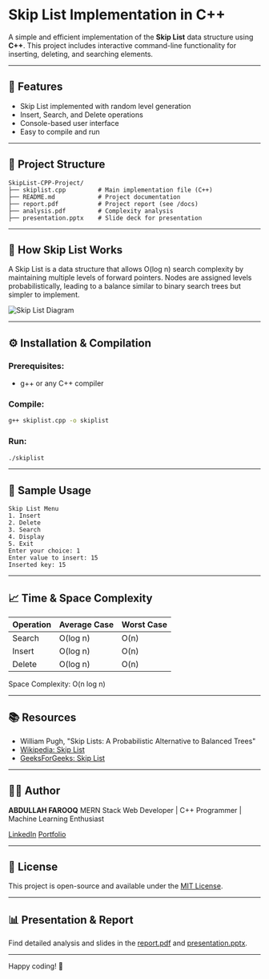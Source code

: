 # Skip List Implementation in C++

A simple and efficient implementation of the **Skip List** data structure using **C++**. This project includes interactive command-line functionality for inserting, deleting, and searching elements.

---

## 🚀 Features

* Skip List implemented with random level generation
* Insert, Search, and Delete operations
* Console-based user interface
* Easy to compile and run

---

## 📂 Project Structure

```
SkipList-CPP-Project/
├── skiplist.cpp         # Main implementation file (C++)
├── README.md            # Project documentation
├── report.pdf           # Project report (see /docs)
├── analysis.pdf         # Complexity analysis
├── presentation.pptx    # Slide deck for presentation
```

---

## 🧠 How Skip List Works

A Skip List is a data structure that allows O(log n) search complexity by maintaining multiple levels of forward pointers. Nodes are assigned levels probabilistically, leading to a balance similar to binary search trees but simpler to implement.

![Skip List Diagram](https://upload.wikimedia.org/wikipedia/commons/thumb/8/86/Skip_list.svg/800px-Skip_list.svg.png)

---

## ⚙️ Installation & Compilation

### Prerequisites:

* g++ or any C++ compiler

### Compile:

```bash
g++ skiplist.cpp -o skiplist
```

### Run:

```bash
./skiplist
```

---

## 🧪 Sample Usage

```text
Skip List Menu
1. Insert
2. Delete
3. Search
4. Display
5. Exit
Enter your choice: 1
Enter value to insert: 15
Inserted key: 15
```

---

## 📈 Time & Space Complexity

| Operation | Average Case | Worst Case |
| --------- | ------------ | ---------- |
| Search    | O(log n)     | O(n)       |
| Insert    | O(log n)     | O(n)       |
| Delete    | O(log n)     | O(n)       |

Space Complexity: O(n log n)

---

## 📚 Resources

* William Pugh, "Skip Lists: A Probabilistic Alternative to Balanced Trees"
* [Wikipedia: Skip List](https://en.wikipedia.org/wiki/Skip_list)
* [GeeksForGeeks: Skip List](https://www.geeksforgeeks.org/skip-list/)

---

## 🧑‍💻 Author

**ABDULLAH FAROOQ**
MERN Stack Web Developer | C++ Programmer | Machine Learning Enthusiast

[LinkedIn](https://www.linkedin.com/in/tanzeel-shamshad-8680a8309/)
[Portfolio](#)

---

## 📝 License

This project is open-source and available under the [MIT License](LICENSE).

---

## 📊 Presentation & Report

Find detailed analysis and slides in the [report.pdf](./report.pdf) and [presentation.pptx](./presentation.pptx).

---

Happy coding! 🚀
